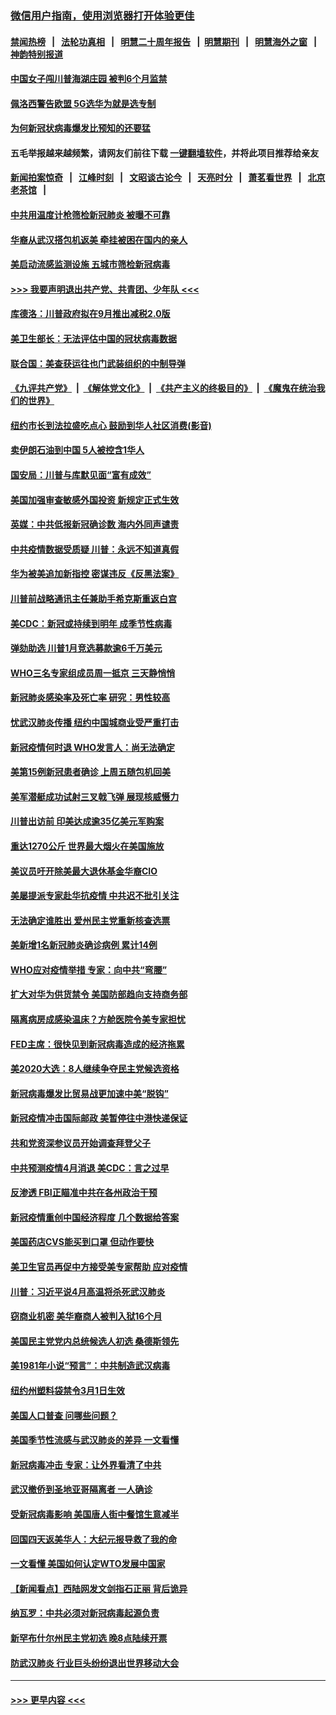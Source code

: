### [微信用户指南，使用浏览器打开体验更佳](https://github.com/gfw-breaker/banned-news1/blob/master/indexes/wechat-guide.md?t=0)
#### [禁闻热榜](热点新闻.md?t=0)  &nbsp;&nbsp;|&nbsp;&nbsp; [法轮功真相](https://github.com/gfw-breaker/truth/blob/master/README.md?t=0) &nbsp;&nbsp;|&nbsp;&nbsp; [明慧二十周年报告](https://github.com/gfw-breaker/mh-reports/blob/master/README.md?t=0) &nbsp;&nbsp;|&nbsp;&nbsp;[明慧期刊](https://github.com/gfw-breaker/mh-qikan) &nbsp;&nbsp;|&nbsp;&nbsp; [明慧海外之窗](https://github.com/gfw-breaker/mh-news/blob/master/README.md?t=0) &nbsp;&nbsp;|&nbsp;&nbsp; [神韵特别报道](https://github.com/gfw-breaker/mh-news/blob/master/shenyun.md?t=0)
#### [中国女子闯川普海湖庄园 被判6个月监禁](../pages/nsc412/n11869919.md?t=02150802) 
#### [佩洛西警告欧盟 5G选华为就是选专制](../pages/nsc412/n11869898.md?t=02150802) 
#### [为何新冠状病毒爆发比预知的还要猛](../pages/nsc412/n11869828.md?t=02150802) 
#### 五毛举报越来越频繁，请网友们前往下载 [一键翻墙软件](https://github.com/gfw-breaker/ssr-accounts)，并将此项目推荐给亲友
#### [新闻拍案惊奇](https://github.com/gfw-breaker/banned-news1/blob/master/pages/link4.md) &nbsp;&nbsp;|&nbsp;&nbsp; [江峰时刻](https://github.com/gfw-breaker/banned-news1/blob/master/pages/link4.md) &nbsp;&nbsp;|&nbsp;&nbsp; [文昭谈古论今](https://github.com/gfw-breaker/banned-news1/blob/master/pages/link4.md) &nbsp;&nbsp;|&nbsp;&nbsp; [天亮时分](https://github.com/gfw-breaker/banned-news1/blob/master/pages/link4.md) &nbsp;&nbsp;|&nbsp;&nbsp; [萧茗看世界](https://github.com/gfw-breaker/banned-news1/blob/master/pages/link4.md) &nbsp;&nbsp;|&nbsp;&nbsp; [北京老茶馆](https://github.com/gfw-breaker/banned-news1/blob/master/pages/link4.md) &nbsp;&nbsp;|&nbsp;&nbsp; 
#### [中共用温度计枪筛检新冠肺炎 被曝不可靠](../pages/nsc412/n11869707.md?t=02150802) 
#### [华裔从武汉搭包机返美 牵挂被困在国内的亲人](../pages/nsc412/n11869711.md?t=02150802) 
#### [美启动流感监测设施 五城市筛检新冠病毒](../pages/nsc412/n11869689.md?t=02150802) 
#### [>>> 我要声明退出共产党、共青团、少年队 <<<](https://github.com/begood0513/goodnews/blob/master/quit/letter.md) 
#### [库德洛：川普政府拟在9月推出减税2.0版](../pages/nsc412/n11869627.md?t=02150802) 
#### [美卫生部长：无法评估中国的冠状病毒数据](../pages/nsc412/n11869301.md?t=02150802) 
#### [联合国：美查获运往也门武装组织的中制导弹](../pages/nsc412/n11868677.md?t=02150802) 
#### [《九评共产党》](https://github.com/begood0513/9ping.md/blob/master/README.md) &nbsp;|&nbsp; [《解体党文化》](../../../../jtdwh.md/blob/master/README.md)  &nbsp;|&nbsp; [《共产主义的终极目的》](../../../../gczydzjmd.md/blob/master/README.md) &nbsp;|&nbsp; [《魔鬼在统治我们的世界》](../../../../mgztzwmdsj.md/blob/master/README.md) 
#### [纽约市长到法拉盛吃点心  鼓励到华人社区消费(影音)](../pages/nsc412/n11868197.md?t=02150802) 
#### [卖伊朗石油到中国  5人被控含1华人](../pages/nsc412/n11867988.md?t=02150802) 
#### [国安局：川普与库默见面“富有成效”](../pages/nsc412/n11867976.md?t=02150802) 
#### [美国加强审查敏感外国投资 新规定正式生效](../pages/nsc412/n11868041.md?t=02150802) 
#### [英媒：中共低报新冠确诊数 海内外同声谴责](../pages/nsc412/n11867421.md?t=02150802) 
#### [中共疫情数据受质疑 川普：永远不知道真假](../pages/nsc412/n11867195.md?t=02150802) 
#### [华为被美追加新指控 密谋违反《反黑法案》](../pages/nsc412/n11867191.md?t=02150802) 
#### [川普前战略通讯主任兼助手希克斯重返白宫](../pages/nsc412/n11867104.md?t=02150802) 
#### [美CDC：新冠或持续到明年 成季节性病毒](../pages/nsc412/n11867279.md?t=02150802) 
#### [弹劾助选 川普1月竞选募款逾6千万美元](../pages/nsc412/n11866950.md?t=02150802) 
#### [WHO三名专家组成员周一抵京 三天静悄悄](../pages/nsc412/n11866947.md?t=02150802) 
#### [新冠肺炎感染率及死亡率 研究：男性较高](../pages/nsc412/n11866956.md?t=02150802) 
#### [忧武汉肺炎传播 纽约中国城商业受严重打击](../pages/nsc412/n11866902.md?t=02150802) 
#### [新冠疫情何时退 WHO发言人：尚无法确定](../pages/nsc412/n11866864.md?t=02150802) 
#### [美第15例新冠患者确诊 上周五随包机回美](../pages/nsc412/n11866852.md?t=02150802) 
#### [美军潜艇成功试射三叉戟飞弹 展现核威慑力](../pages/nsc412/n11866046.md?t=02150802) 
#### [川普出访前 印美达成逾35亿美元军购案](../pages/nsc412/n11865444.md?t=02150802) 
#### [重达1270公斤 世界最大烟火在美国施放](../pages/nsc412/n11865198.md?t=02150802) 
#### [美议员吁开除美最大退休基金华裔CIO](../pages/nsc412/n11865230.md?t=02150802) 
#### [美屡提派专家赴华抗疫情 中共迟不批引关注](../pages/nsc412/n11864719.md?t=02150802) 
#### [无法确定谁胜出 爱州民主党重新核查选票](../pages/nsc412/n11864830.md?t=02150802) 
#### [美新增1名新冠肺炎确诊病例 累计14例](../pages/nsc412/n11864893.md?t=02150802) 
#### [WHO应对疫情举措 专家：向中共“弯腰”](../pages/nsc412/n11864727.md?t=02150802) 
#### [扩大对华为供货禁令 美国防部趋向支持商务部](../pages/nsc412/n11864773.md?t=02150802) 
#### [隔离病房成感染温床？方舱医院令美专家担忧](../pages/nsc412/n11864575.md?t=02150802) 
#### [FED主席：很快见到新冠病毒造成的经济拖累](../pages/nsc412/n11864507.md?t=02150802) 
#### [美2020大选：8人继续争夺民主党候选资格](../pages/nsc412/n11864327.md?t=02150802) 
#### [新冠病毒爆发比贸易战更加速中美“脱钩”](../pages/nsc412/n11864470.md?t=02150802) 
#### [新冠疫情冲击国际邮政 美暂停往中港快递保证](../pages/nsc412/n11864207.md?t=02150802) 
#### [共和党资深参议员开始调查拜登父子](../pages/nsc412/n11863984.md?t=02150802) 
#### [中共预测疫情4月消退 美CDC：言之过早](../pages/nsc412/n11864310.md?t=02150802) 
#### [反渗透 FBI正瞄准中共在各州政治干预](../pages/nsc412/n11864300.md?t=02150802) 
#### [新冠疫情重创中国经济程度 几个数据给答案](../pages/nsc412/n11864203.md?t=02150802) 
#### [美国药店CVS能买到口罩 但动作要快](../pages/nsc412/n11862438.md?t=02150802) 
#### [美卫生官员再促中方接受美专家帮助 应对疫情](../pages/nsc412/n11864043.md?t=02150802) 
#### [川普：习近平说4月高温将杀死武汉肺炎](../pages/nsc412/n11860814.md?t=02150802) 
#### [窃商业机密 美华裔商人被判入狱16个月](../pages/nsc412/n11863911.md?t=02150802) 
#### [美国民主党党内总统候选人初选 桑德斯领先](../pages/nsc412/n11863475.md?t=02150802) 
#### [美1981年小说“预言”：中共制造武汉病毒](../pages/nsc412/n11863306.md?t=02150802) 
#### [纽约州塑料袋禁令3月1日生效](../pages/nsc412/n11862832.md?t=02150802) 
#### [美国人口普查  问哪些问题？](../pages/nsc412/n11862808.md?t=02150802) 
#### [美国季节性流感与武汉肺炎的差异 一文看懂](../pages/nsc412/n11862428.md?t=02150802) 
#### [新冠病毒冲击 专家：让外界看清了中共](../pages/nsc412/n11862280.md?t=02150802) 
#### [武汉撤侨到圣地亚哥隔离者 一人确诊](../pages/nsc412/n11862460.md?t=02150802) 
#### [受新冠病毒影响 美国唐人街中餐馆生意减半](../pages/nsc412/n11861940.md?t=02150802) 
#### [回国四天返美华人：大纪元报导救了我的命](../pages/nsc412/n11862181.md?t=02150802) 
#### [一文看懂 美国如何认定WTO发展中国家](../pages/nsc412/n11862051.md?t=02150802) 
#### [【新闻看点】西陆网发文剑指石正丽 背后诡异](../pages/nsc412/n11861792.md?t=02150802) 
#### [纳瓦罗：中共必须对新冠病毒起源负责](../pages/nsc412/n11861810.md?t=02150802) 
#### [新罕布什尔州民主党初选 晚8点陆续开票](../pages/nsc412/n11861872.md?t=02150802) 
#### [防武汉肺炎 行业巨头纷纷退出世界移动大会](../pages/nsc412/n11861795.md?t=02150802) 

----
#### [ >>> 更早内容 <<< ](../indexes/nsc412-earlier.md)
